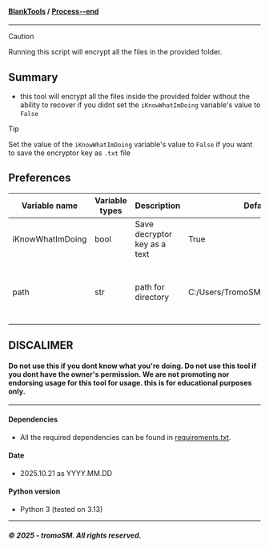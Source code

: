 #### **[BlankTools](https://github.com/tromoSM/BlankTools/)** / [Process--end](https://github.com/tromoSM/BlankTools/tree/main/File-nuker)
****
> [!CAUTION]
> Running this script will encrypt all the files in the provided folder.
## Summary
- this tool will encrypt all the files inside the provided folder without the ability to recover if you didnt set the `iKnowWhatImDoing` variable's value to `False`
> [!TIP]
> Set the value of the `iKnowWhatImDoing` variable's value to `False` if you want to save the encryptor key as `.txt` file
## Preferences
| Variable name | Variable types | Description | Default | Example| Additional info |
|----------|---------|----|---------------------------|------|-|
| iKnowWhatImDoing | bool | Save decryptor key as a text | True | False | False if you want to save the key | 
| path | str | path for directory | C:/Users/TromoSM/BlankTools/Files/ | C:/Users/TromoSM/Documents/ | use `/` instead of `\`, there must be a `/` at the path |

## DISCALIMER 
#### Do not use this if you dont know what you're doing. Do not use this tool if you dont have the owner's permission. We are not promoting nor endorsing usage for this tool for usage. this is for educational purposes only.

***
#### Dependencies
- All the required dependencies can be found in [requirements.txt](requirements.txt).
#### Date
- 2025.10.21 as YYYY.MM.DD
#### Python version
- Python 3 (tested on 3.13)
***
##### © 2025 - tromoSM. All rights reserved.
